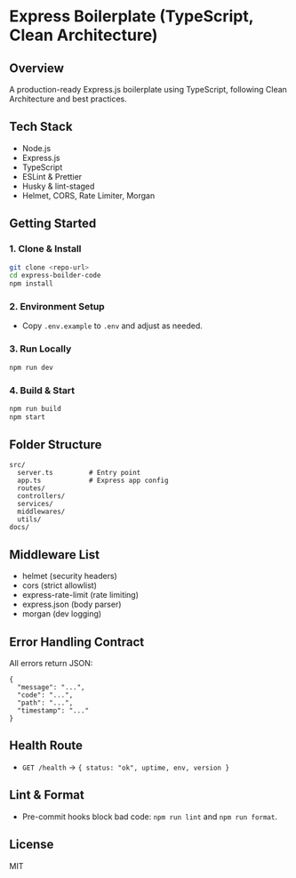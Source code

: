 # Express Boilerplate (TypeScript, Clean Architecture)

## Overview
A production-ready Express.js boilerplate using TypeScript, following Clean Architecture and best practices.

## Tech Stack
- Node.js
- Express.js
- TypeScript
- ESLint & Prettier
- Husky & lint-staged
- Helmet, CORS, Rate Limiter, Morgan

## Getting Started

### 1. Clone & Install
```sh
git clone <repo-url>
cd express-boilder-code
npm install
```

### 2. Environment Setup
- Copy `.env.example` to `.env` and adjust as needed.

### 3. Run Locally
```sh
npm run dev
```

### 4. Build & Start
```sh
npm run build
npm start
```

## Folder Structure
```
src/
  server.ts         # Entry point
  app.ts            # Express app config
  routes/
  controllers/
  services/
  middlewares/
  utils/
docs/
```

## Middleware List
- helmet (security headers)
- cors (strict allowlist)
- express-rate-limit (rate limiting)
- express.json (body parser)
- morgan (dev logging)

## Error Handling Contract
All errors return JSON:
```
{
  "message": "...",
  "code": "...",
  "path": "...",
  "timestamp": "..."
}
```

## Health Route
- `GET /health` → `{ status: "ok", uptime, env, version }`

## Lint & Format
- Pre-commit hooks block bad code: `npm run lint` and `npm run format`.

## License
MIT
